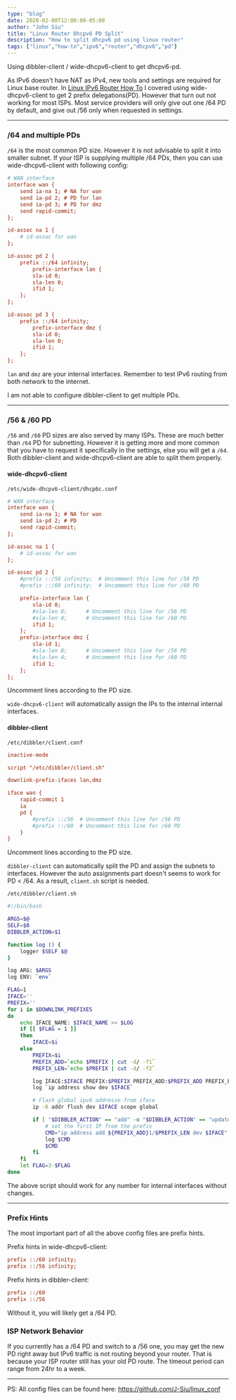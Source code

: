 ```yaml
---
type: "blog"
date: 2020-02-08T12:00:00-05:00
author: "John Siu"
title: "Linux Router Dhcpv6 PD Split"
description: "How to split dhcpv6 pd using linux router"
tags: ["linux","how-to","ipv6","router","dhcpv6","pd"]
---
```

Using dibbler-client / wide-dhcpv6-client to get dhcpv6-pd.
<!--more-->

As IPv6 doesn't have NAT as IPv4, new tools and settings are required for Linux base router. In [Linux IPv6 Router How To](/blog/linux-router/) I covered using wide-dhcpv6-client to get 2 prefix delegations(PD). However that turn out not working for most ISPs. Most service providers will only give out one /64 PD by default, and give out /56 only when requested in settings.

---

### /64 and multiple PDs

`/64` is the most common PD size. However it is not advisable to split it into smaller subnet. If your ISP is supplying multiple /64 PDs, then you can use wide-dhcpv6-client with following config:

```ini
# WAN interface
interface wan {
	send ia-na 1; # NA for wan
	send ia-pd 2; # PD for lan
	send ia-pd 3; # PD for dmz
	send rapid-commit;
};

id-assoc na 1 {
	# id-assoc for wan
};

id-assoc pd 2 {
	prefix ::/64 infinity;
		prefix-interface lan {
		sla-id 0;
		sla-len 0;
		ifid 1;
	};
};

id-assoc pd 3 {
	prefix ::/64 infinity;
		prefix-interface dmz {
		sla-id 0;
		sla-len 0;
		ifid 1;
	};
};
```

`lan` and `dmz` are your internal interfaces. Remember to test IPv6 routing from both network to the internet.

I am not able to configure dibbler-client to get multiple PDs.

---

### /56 & /60 PD

`/56` and `/60` PD sizes are also served by many ISPs. These are much better than `/64` PD for subnetting. However it is getting more and more common that you have to request it specifically in the settings, else you will get a `/64`. Both dibbler-client and wide-dhcpv6-client are able to split them properly.

#### wide-dhcpv6-client

`/etc/wide-dhcpv6-client/dhcp6c.conf`

```ini
# WAN interface
interface wan {
	send ia-na 1; # NA for wan
	send ia-pd 2; # PD
	send rapid-commit;
};

id-assoc na 1 {
	# id-assoc for wan
};

id-assoc pd 2 {
	#prefix ::/56 infinity;  # Uncomment this line for /56 PD
	#prefix ::/60 infinity;  # Uncomment this line for /60 PD

	prefix-interface lan {
		sla-id 0;
		#sla-len 8;      # Uncomment this line for /56 PD
		#sla-len 4;      # Uncomment this line for /60 PD
		ifid 1;
	};
	prefix-interface dmz {
		sla-id 1;
		#sla-len 8;      # Uncomment this line for /56 PD
		#sla-len 4;      # Uncomment this line for /60 PD
		ifid 1;
	};
};
```

Uncomment lines according to the PD size.

`wide-dhcpv6-client` will automatically assign the IPs to the internal internal interfaces.

#### dibbler-client

`/etc/dibbler/client.conf`

```ini
inactive-mode

script "/etc/dibbler/client.sh"

downlink-prefix-ifaces lan,dmz

iface wan {
	rapid-commit 1
	ia
	pd {
		#prefix ::/56  # Uncomment this line for /56 PD
		#prefix ::/60  # Uncomment this line for /60 PD
	}
}
```

Uncomment lines according to the PD size.

`dibbler-client` can automatically split the PD and assign the subnets to interfaces. However the auto assignments part doesn't seems to work for PD < /64. As a result, `client.sh` script is needed.

`/etc/dibbler/client.sh`

```sh
#!/bin/bash

ARGS=$@
SELF=$0
DIBBLER_ACTION=$1

function log () {
	logger $SELF $@
}

log ARG: $ARGS
log ENV: `env`

FLAG=1
IFACE=''
PREFIX=''
for i in $DOWNLINK_PREFIXES
do
	echo IFACE_NAME: $IFACE_NAME >> $LOG
	if [[ $FLAG = 1 ]]
	then
		IFACE=$i
	else
		PREFIX=$i
		PREFIX_ADD=`echo $PREFIX | cut -d/ -f1`
		PREFIX_LEN=`echo $PREFIX | cut -d/ -f2`

		log IFACE:$IFACE PREFIX:$PREFIX PREFIX_ADD:$PREFIX_ADD PREFIX_LEN:$PREFIX_LE
		log `ip address show dev $IFACE`

		# Flash global ipv6 addresse from iface
		ip -6 addr flush dev $IFACE scope global

		if [ "$DIBBLER_ACTION" == "add" -o "$DIBBLER_ACTION" == "update" ]; then
			# set the first IP from the prefix
			CMD="ip address add ${PREFIX_ADD}1/$PREFIX_LEN dev $IFACE"
			log $CMD
			$CMD
		fi
	fi
	let FLAG=3-$FLAG
done
```

The above script should work for any number for internal interfaces without changes.

---

### Prefix Hints

The most important part of all the above config files are prefix hints.

Prefix hints in wide-dhcpv6-client:

```ini
prefix ::/60 infinity;
prefix ::/56 infinity;
```

Prefix hints in dibbler-client:

```ini
prefix ::/60
prefix ::/56
```

Without it, you will likely get a /64 PD.

### ISP Network Behavior

If you currently has a /64 PD and switch to a /56 one, you may get the new PD right away but IPv6 traffic is not routing beyond your router. That is because your ISP router still has your old PD route. The timeout period can range from 24hr to a week.

---

PS: All config files can be found here: https://github.com/J-Siu/linux_conf